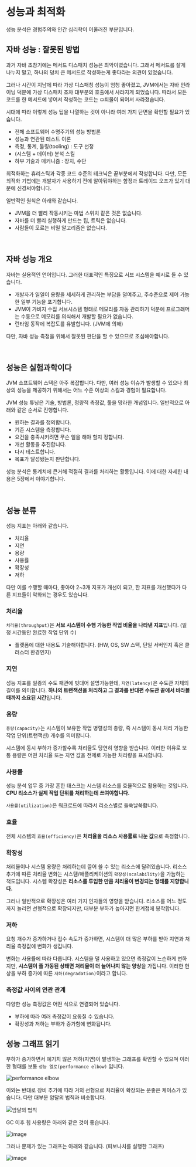 # 성능과 최적화

성능 분석은 경험주의와 인간 심리학이 어울러진 부분입니다.

## 자바 성능 : 잘못된 방법

과거 자바 초창기에는 메서드 디스패치 성능은 최악이였습니다. 그래서 메서드를 잘게 나누지 말고, 하나의 덩치 큰 메서드로 작성하는게 좋다라는 의견이 있었습니다.

그러나 시간이 지남에 따라 가상 디스패칭 성능이 엄청 좋아졌고, JVM에서는 자바 인라이닝 덕분에 가상 디스패치 조차 대부분의 호출에서 사라지게 되었습니다. 따라서 모든 코드를 한 메서드에 넣어서 작성하는 코드는 ㅁ퇴물이 되어서 사라졌습니다.

시대에 따라 이렇게 성능 팁을 나열하는 것이 아니라 여러 가지 단면을 확인할 필요가 있습니다.

- 전체 소프트웨어 수명주기의 성능 방법론
- 성능과 연관된 테스트 이론
- 측정, 통계, 툴링(tooling) : 도구 선정
- (시스템 + 데이터) 분석 스킬
- 하부 기술과 매커니즘 : 장치, 수단

최적화하는 휴리스틱과 각종 코드 수준의 테크닉은 끝부분에서 작성합니다. 다만, 모든 최적화 기법에는 개발자가 사용하기 전에 알아둬야하는 함정과 트레이드 오프가 있기 대문에 신경써야합니다.

일반적인 원칙은 아래와 같습니다.

- JVM을 더 빨리 작동시키는 마법 스위치 같은 것은 없습니다.
- 자바를 더 빨리 실행하게 만드는 팁, 트릭은 없습니다.
- 사람들이 모르는 비밀 알고리즘은 없습니다.

<br/>

## 자바 성능 개요

자바는 실용적인 언어입니다. 그러한 대표적인 특징으로 서브 시스템을 예시로 들 수 있습니다.

- 개발자가 일일이 용량을 세세하게 관리하는 부담을 덜여주고, 주수준으로 제어 가능한 일부 기능을 포기합니다.
- JVM이 가비지 수집 서브시스템 형태로 메모리를 자동 관리하기 덕분에 프로그래머는 수동으로 메모리를 의식해서 개발할 필요가 없습니다.
- 런타임 동작에 복잡도를 유발합니다. (JVM에 의해)

다만, 자바 성능 측정을 위해서 잘못된 판단을 할 수 있으므로 조심해야합니다.

<br/>

## 성능은 실험과학이다

JVM 소프트웨어 스택은 아주 복잡합니다. 다만, 여러 성능 이슈가 발생할 수 있으나 최상의 성능을 제공하기 위해서는 어느 수준 이상의 스킬과 경험이 필요합니다.

JVM 성능 튜닝은 기술, 방법론, 정량적 측정값, 툴을 망라한 개념입니다. 일반적으로 아래와 같은 순서로 진행합니다.

- 원하는 결과를 정의합니다.
- 기존 시스템을 측정합니다.
- 요건을 충족시키려면 무슨 일을 해야 할지 정합니다.
- 개선 활동을 추진합니다.
- 다시 테스트합니다.
- 목표가 달성됐는지 판단합니다.

성능 분석은 통계치에 큰거해 적절히 결과를 처리하는 활동입니다. 이에 대한 자세한 내용은 5장에서 이야기합니다.

<br/>

## 성능 분류

성능 지표는 아래와 같습니다.

- 처리율
- 지연
- 용량
- 사용률
- 확장성
- 저하

다만 이를 수행할 때마다, 좋아야 2~3개 지표가 개선이 되고, 한 지표를 개선했다가 다른 지표들이 악화되는 경우도 있습니다.

### 처리율

`처리율(throughput)`은 **서브 시스템이 수행 가능한 작업 비율을 나타낸 지표**입니다. (일정 시간동안 완료한 작업 단위 수)

- 플랫폼에 대한 내용도 기술해야합니다. (HW, OS, SW 스택, 단일 서버인지 혹은 클러스터 환경인지)

### 지연

성능 지표를 일종의 수도 패관에 빗대어 설명가능한데, `지연(latency)`은 수도관 자체의 길이를 의미합니다. **하나의 트랜잭션을 처리하고 그 결과를 반대편 수도관 끝에서 바라볼 때까지 소요된 시간**입니다.

### 용량

`용량(capacity)`는 시스템이 보유한 작업 병렬성의 총량, 즉 시스템이 동시 처리 가능한 작업 단위(트랜잭션) 개수를 의미합니다.

시스템에 동시 부하가 증가할수록 처리율도 당연히 영향을 받습니다. 이러한 이유로 보통 용량은 어떤 처리율 또는 지연 값을 전제로 가능한 처리량을 표시합니다.

### 사용률

성능 분석 업무 중 가장 흔한 태스크는 시스템 리소스를 효율적으로 활용하는 것입니다. **CPU 리소스가 실제 작업 단위를 처리하는데 쓰여야합니다.**

`사용률(utilization)`은 워크로드에 따라서 리소스별로 들쑥날쑥합니다.

### 효율

전체 시스템의 `효율(efficiency)`은 **처리율을 리소스 사용률로 나눈 값**으로 측정합니다.

### 확장성

처리율이나 시스템 용량은 처리하는데 끌어 쓸 수 있는 리소스에 달려있습니다. 리소스 추가에 따른 처리율 변화는 시스템/애플리케이션의 `확장성(scalability)`을 가늠하는 척도입니다. 시스템 확장성은 **리소스를 투입한 만큼 처리율이 변경되는 형태를 지향합니다.**

그러나 일반적으로 확장성은 여러 가지 인자들의 영향을 받습니다. 리소스를 어느 정도까지 늘리면 선형적으로 확장되지만, 대부분 부하가 높아지면 한계점에 봉착합니다.

### 저하

요청 개수가 증가하거나 접수 속도가 증가하면, 시스템이 더 많은 부하를 받아 지연과 처리율 측정값에 변화가 생깁니다.

변화는 사용률에 따라 다릅니다. 시스템을 덜 사용하고 있으면 측정값이 느슨하게 변하지만, **시스템이 풀 가동된 상태면 처리율이 더 늘어나지 않는 양상**을 가집니다. 이러한 현상을 부하 증가에 따른 `저하(degradation)`이라고 합니다.

### 측정값 사이의 연관 관계

다양한 성능 측정값은 어떤 식으로 연결되어 있습니다.

- 부하에 따라 여러 측정값이 요동칠 수 있습니다.
- 확장성과 저하는 부하가 증가함에 변화됩니다.

## 성능 그래프 읽기

부하가 증가하면서 예기치 않은 저하(지연)이 발생하는 그래프를 확인할 수 있으며 이러한 형태를 보통 `성능 엘로(performance elbow)` 입니다.

![performance elbow](https://user-images.githubusercontent.com/42582516/118398713-d6cb6100-b694-11eb-8884-3512945f684b.png)

이와는 반대로 장비 추가에 따라 거의 선형으로 처리율이 확장되는 운좋은 케이스가 있습니다. 다만 대부분 암달의 법칙과 비슷합니다.

![암달의 법칙](https://user-images.githubusercontent.com/42582516/118398808-3295ea00-b695-11eb-9332-cad9e11df682.png)

GC 이후 힙 사용량은 아래와 같은 것이 좋습니다.

![image](https://user-images.githubusercontent.com/42582516/118398878-640eb580-b695-11eb-90f1-2ad39e7c4eef.png)

그러나 문제가 있는 그래프는 아래와 같습니다. (피보나치를 실행한 그래프)

![image](https://user-images.githubusercontent.com/42582516/118398897-87396500-b695-11eb-8631-47ac07135397.png)
